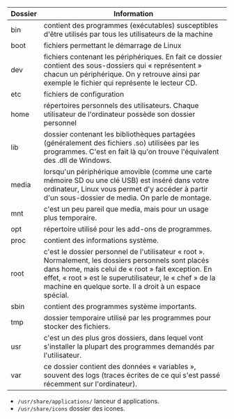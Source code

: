 | Dossier | Information |
|---|---|
| bin | contient des programmes (exécutables) susceptibles d'être utilisés par tous les utilisateurs de la machine |
| boot | fichiers permettant le démarrage de Linux |
| dev | fichiers contenant les périphériques. En fait ce dossier contient des sous-dossiers qui « représentent » chacun un périphérique. On y retrouve ainsi par exemple le fichier qui représente le lecteur CD.|
| etc | fichiers de configuration |
| home | répertoires personnels des utilisateurs. Chaque utilisateur de l'ordinateur possède son dossier personnel |
| lib | dossier contenant les bibliothèques partagées (généralement des fichiers .so) utilisées par les programmes. C'est en fait là qu'on trouve l'équivalent des .dll de Windows. |
| media | lorsqu'un périphérique amovible (comme une carte mémoire SD ou une clé USB) est inséré dans votre ordinateur, Linux vous permet d'y accéder à partir d'un sous-dossier de media. On parle de montage.|
| mnt | c'est un peu pareil que media, mais pour un usage plus temporaire. |
| opt | répertoire utilisé pour les add-ons de programmes. |
| proc | contient des informations système. |
| root | c'est le dossier personnel de l'utilisateur « root ». Normalement, les dossiers personnels sont placés dans home, mais celui de « root » fait exception. En effet, « root » est le superutilisateur, le « chef » de la machine en quelque sorte. Il a droit à un espace spécial. |
| sbin | contient des programmes système importants. |
| tmp | dossier temporaire utilisé par les programmes pour stocker des fichiers. |
| usr | c'est un des plus gros dossiers, dans lequel vont s'installer la plupart des programmes demandés par l'utilisateur. |
| var | ce dossier contient des données « variables », souvent des logs (traces écrites de ce qui s'est passé récemment sur l'ordinateur). |
 
* `/usr/share/applications/` lanceur d applications.
* `/usr/share/icons` dossier des icones.
